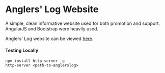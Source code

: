 Anglers' Log Website
====================

A simple, clean informative website used for both promotion and support. AngularJS and Bootstrap were heavily used.

Anglers' Log website can be viewed [here].

#### Testing Locally
```
npm install http-server -g
http-server <path-to-anglerslog>
```

[here]:http://cohenadair.com/anglerslog/

